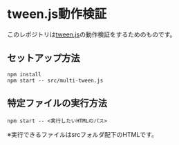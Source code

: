 # tween.js動作検証
このレポジトリは[tween.js](https://github.com/tweenjs/tween.js/)の動作検証をするためのものです。

## セットアップ方法
```
npm install
npm start -- src/multi-tween.js
```

## 特定ファイルの実行方法
```
npm start -- <実行したいHTMLのパス>
```
※実行できるファイルはsrcフォルダ配下のHTMLです。
